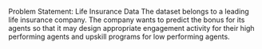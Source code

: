 Problem Statement: Life Insurance Data
The dataset belongs to a leading life insurance company. The company wants to predict the bonus for its agents so that it may design appropriate engagement activity for their high performing agents and upskill programs for low performing agents.
